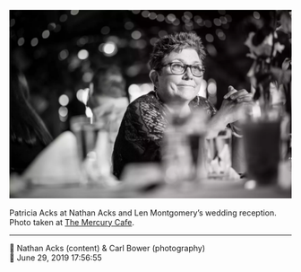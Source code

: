 ![Patricia Acks at Nathan Acks and Len Montgomery’s wedding reception](assets/ec50cf0ecab938e7d7ba25b38647886e.webp)

Patricia Acks at Nathan Acks and Len Montgomery’s wedding reception. Photo taken at [The Mercury Cafe](http://mercurycafe.com/).

- - - -

<span aria-hidden="true">👥</span> Nathan Acks (content) & Carl Bower (photography)  
<span aria-hidden="true">📅</span> June 29, 2019 17:56:55
